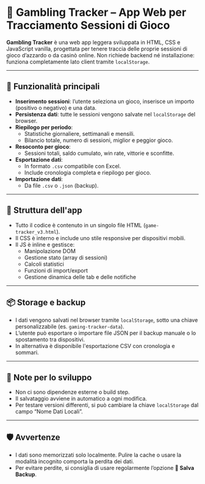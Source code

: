 # 🎰 Gambling Tracker – App Web per Tracciamento Sessioni di Gioco

**Gambling Tracker** è una web app leggera sviluppata in HTML, CSS e JavaScript vanilla, progettata per tenere traccia delle proprie sessioni di gioco d’azzardo o da casinò online. Non richiede backend né installazione: funziona completamente lato client tramite `localStorage`.

---

## 🚀 Funzionalità principali

- **Inserimento sessioni**: l’utente seleziona un gioco, inserisce un importo (positivo o negativo) e una data.
- **Persistenza dati**: tutte le sessioni vengono salvate nel `localStorage` del browser.
- **Riepilogo per periodo**:
  - Statistiche giornaliere, settimanali e mensili.
  - Bilancio totale, numero di sessioni, miglior e peggior gioco.
- **Resoconto per gioco**:
  - Sessioni totali, saldo cumulato, win rate, vittorie e sconfitte.
- **Esportazione dati**:
  - In formato `.csv` compatibile con Excel.
  - Include cronologia completa e riepilogo per gioco.
- **Importazione dati**:
  - Da file `.csv` o `.json` (backup).

---

## 🧱 Struttura dell'app

- Tutto il codice è contenuto in un singolo file HTML (`game-tracker_v3.html`).
- Il CSS è interno e include uno stile responsive per dispositivi mobili.
- Il JS è inline e gestisce:
  - Manipolazione DOM
  - Gestione stato (array di sessioni)
  - Calcoli statistici
  - Funzioni di import/export
  - Gestione dinamica delle tab e delle notifiche

---

## 📦 Storage e backup

- I dati vengono salvati nel browser tramite `localStorage`, sotto una chiave personalizzabile (es. `gaming-tracker-data`).
- L’utente può esportare o importare file JSON per il backup manuale o lo spostamento tra dispositivi.
- In alternativa è disponibile l'esportazione CSV con cronologia e sommari.

---

## 📌 Note per lo sviluppo

- Non ci sono dipendenze esterne o build step.
- Il salvataggio avviene in automatico a ogni modifica.
- Per testare versioni differenti, si può cambiare la chiave `localStorage` dal campo “Nome Dati Locali”.

---

## 🛡️ Avvertenze

- I dati sono memorizzati solo localmente. Pulire la cache o usare la modalità incognito comporta la perdita dei dati.
- Per evitare perdite, si consiglia di usare regolarmente l’opzione **💾 Salva Backup**.
